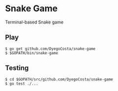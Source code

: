 # Snake Game

Terminal-based Snake game

## Play

```
$ go get github.com/DyegoCosta/snake-game
$ $GOPATH/bin/snake-game
```

## Testing

```
$ cd $GOPATH/src/github.com/DyegoCosta/snake-game
$ go test ./...
```
